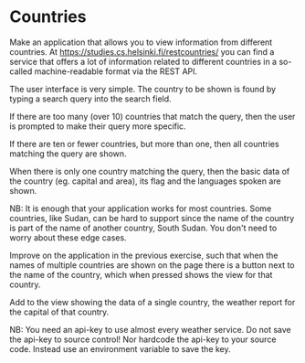 # Countries

Make an application that allows you to view information from different countries.
At https://studies.cs.helsinki.fi/restcountries/ you can find a service that offers a lot of information related to different countries in a so-called machine-readable format via the REST API.

The user interface is very simple. The country to be shown is found by typing a search query into the search field.

If there are too many (over 10) countries that match the query, then the user is prompted to make their query more specific.

If there are ten or fewer countries, but more than one, then all countries matching the query are shown.

When there is only one country matching the query, then the basic data of the country (eg. capital and area), its flag and the languages spoken are shown.

NB: It is enough that your application works for most countries. Some countries, like Sudan, can be hard to support since the name of the country is part of the name of another country, South Sudan. You don't need to worry about these edge cases.

Improve on the application in the previous exercise, such that when the names of multiple countries are shown on the page there is a button next to the name of the country, which when pressed shows the view for that country.

Add to the view showing the data of a single country, the weather report for the capital of that country. 

NB: You need an api-key to use almost every weather service. Do not save the api-key to source control! Nor hardcode the api-key to your source code. Instead use an environment variable to save the key.